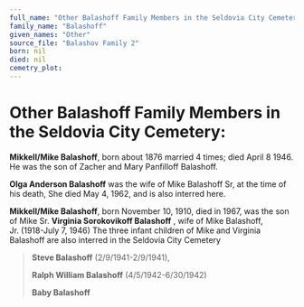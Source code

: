 ```yaml
---
full_name: "Other Balashoff Family Members in the Seldovia City Cemetery"
family_name: "Balashoff"
given_names: "Other"
source_file: "Balashov Family 2"
born: nil
died: nil
cemetry_plot: 
---
```

# Other Balashoff Family Members in the Seldovia City Cemetery:

**Mikkell/Mike Balashoff**, born about 1876 married 4 times; died April
8 1946. He was the son of Zacher and Mary Panfilloff Balashoff.

**Olga Anderson Balashoff** was the wife of Mike Balashoff Sr, at the
time of his death, She died May 4, 1962, and is also interred here.

**Mikkell/Mike Balashoff**, born November 10, 1910, died in 1967, was
the son of Mike Sr. **Virginia Sorokovikoff Balashoff** , wife of Mike
Balashoff, Jr. (1918-July 7, 1946) The three infant children of Mike and
Virginia Balashoff are also interred in the Seldovia City Cemetery

> **Steve Balashoff** (2/9/1941-2/9/1941),
> 
> **Ralph William Balashoff** (4/5/1942-6/30/1942)
> 
> **Baby Balashoff**
